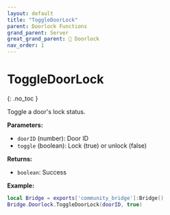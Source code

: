 ```yaml
---
layout: default
title: "ToggleDoorLock"
parent: Doorlock Functions
grand_parent: Server
great_grand_parent: 🚪 Doorlock
nav_order: 1
---
```


# ToggleDoorLock
{: .no_toc }

Toggle a door's lock status.

**Parameters:**
- `doorID` (number): Door ID
- `toggle` (boolean): Lock (true) or unlock (false)

**Returns:**
- `boolean`: Success

**Example:**
```lua
local Bridge = exports['community_bridge']:Bridge()
Bridge.Doorlock.ToggleDoorLock(doorID, true)
```